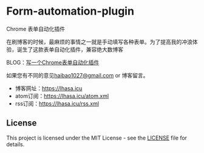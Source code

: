 # Form-automation-plugin

Chrome 表单自动化插件

在刷博客的时候，最麻烦的事情之一就是手动填写各种表单。为了提高我的冲浪体验，诞生了这款表单自动化插件，兼容绝大数博客

BLOG：<a href="https://lhasa.icu/FormAutomationPlugin.html" target="_blank">写一个Chrome表单自动化插件</a>

如果您有不同的意见<haibao1027@gmail.com> or 博客留言。

* 博客网址：<a href="https://lhasa.icu" target="_blank">https://lhasa.icu</a>
* atom订阅：<a href="https://lhasa.icu/atom.xml" target="_blank">https://lhasa.icu/atom.xml</a>
* rss订阅：<a href="https://lhasa.icu/rss.xml" target="_blank">https://lhasa.icu/rss.xml</a>


## License

This project is licensed under the MIT License - see the [LICENSE](https://github.com/achuanya/Form-automation-plugin/blob/main/LICENSE) file for details.
